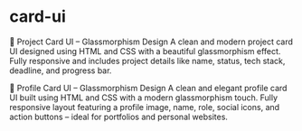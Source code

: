 # card-ui

📌 Project Card UI – Glassmorphism Design
A clean and modern project card UI designed using HTML and CSS with a beautiful glassmorphism effect. Fully responsive and includes project details like name, status, tech stack, deadline, and progress bar.

📌 Profile Card UI – Glassmorphism Design
A clean and elegant profile card UI built using HTML and CSS with a modern glassmorphism touch. Fully responsive layout featuring a profile image, name, role, social icons, and action buttons – ideal for portfolios and personal websites.
